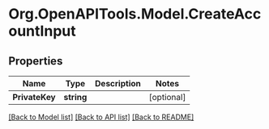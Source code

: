 # Org.OpenAPITools.Model.CreateAccountInput

## Properties

Name | Type | Description | Notes
------------ | ------------- | ------------- | -------------
**PrivateKey** | **string** |  | [optional] 

[[Back to Model list]](../README.md#documentation-for-models) [[Back to API list]](../README.md#documentation-for-api-endpoints) [[Back to README]](../README.md)

